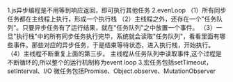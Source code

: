 1.js异步编程是不用等到响应返回，即可执行其他任务
2.evenLoop
（1）所有同步任务都在主线程上执行，形成一个执行栈
（2）主线程之外，还存在一个"任务队列"。只要异步任务有了运行结果，就在"任务队列"之中放置一个事件。
（3）一旦"执行栈"中的所有同步任务执行完毕，系统就会读取"任务队列"，看看里面有哪些事件。那些对应的异步任务，于是结束等待状态，进入执行栈，开始执行。
（4）主线程不断重复上面的第三步。
 主线程从任务队列中读取事件,这个过程是不断循环的,所以整个的运行机制称为event loop
3.宏任务包括setTimeout，setInterval、I/O
微任务包括Promise、Object.observe、MutationObserver



